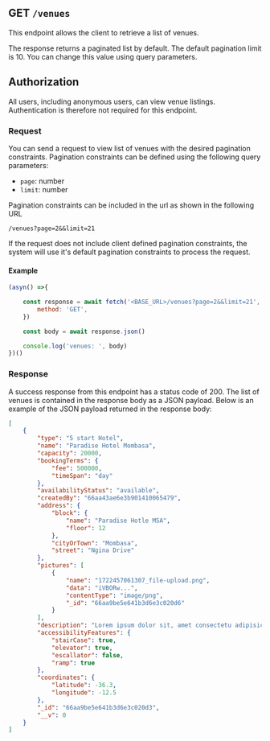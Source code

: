 ## GET `/venues`

This endpoint allows the client to retrieve a list of venues. 

The response returns a paginated list by default. The default pagination limit is 10. You can change this value using query parameters.


## Authorization
All users, including anonymous users, can view venue listings. Authentication is therefore not required for this endpoint.

### Request
You can send a request to view list of venues with the desired pagination constraints.  Pagination constraints can be defined using the following query parameters:

- `page`: number
- `limit`: number

Pagination constraints can be included in the url as shown in the following URL

```t
/venues?page=2&&limit=21
```

If the request does not include client defined pagination constraints, the system will use it's default pagination constraints to process the request.

#### Example

```javascript
(asyn() =>{

    const response = await fetch('<BASE_URL>/venues?page=2&&limit=21', {
        method: 'GET',
    })

    const body = await response.json()

    console.log('venues: ', body)
})()
 ```

### Response
A success response from this endpoint has a status code of 200. The list of venues is contained in the response body as a JSON payload. Below is an example of the JSON payload returned in the response body:

```json
[
    {
        "type": "5 start Hotel",
        "name": "Paradise Hotel Mombasa",
        "capacity": 20000,
        "bookingTerms": {
            "fee": 500000,
            "timeSpan": "day"
        },
        "availabilityStatus": "available",
        "createdBy": "66aa43ae6e3b901410065479",
        "address": {
            "block": {
                "name": "Paradise Hotle MSA",
                "floor": 12
            },
            "cityOrTown": "Mombasa",
            "street": "Ngina Drive"
        },
        "pictures": [
            {
                "name": "1722457061307_file-upload.png",
                "data": "iVBORw...",
                "contentType": "image/png",
                "_id": "66aa9be5e641b3d6e3c020d6"
            }
        ],
        "description": "Lorem ipsum dolor sit, amet consectetu adipisicing elit. Maiores libero illo praesentium autem nesciunt consectetur repudiandae omnis eum similique in, quas rerum. Eveniet, possimus doloremque?",
        "accessibilityFeatures": {
            "stairCase": true,
            "elevator": true,
            "escallator": false,
            "ramp": true
        },
        "coordinates": {
            "latitude": -36.3,
            "longitude": -12.5
        },
        "_id": "66aa9be5e641b3d6e3c020d3",
        "__v": 0
    }
]
```